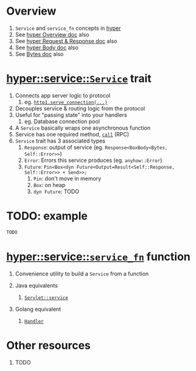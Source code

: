 # Overview

1. `Service` and `service_fn` concepts in [hyper](https://hyper.rs/)
1. See [hyper Overview doc](./hyper.md) also
1. See [hyper Request & Response doc](./hyper.req-res.md) also
1. See [hyper Body doc](./hyper.body.md) also
1. See [Bytes doc](./hyper.bytes.md) also


# [hyper::service::`Service`](https://docs.rs/hyper/latest/hyper/service/trait.Service.html) trait
1. Connects app server logic to protocol
    1. eg. [`http1.serve_connection(...)`](https://docs.rs/hyper/latest/hyper/server/conn/http1/struct.Builder.html#method.serve_connection)
1. Decouples service & routing logic from the protocol
1. Useful for "passing state" into your handlers
    1. eg. Database connection pool
1. A `Service` basically wraps one asynchronous function
1. Service has one required method, [`call`](https://docs.rs/hyper/latest/hyper/service/trait.Service.html#tymethod.call) (RPC)
1. `Service` trait has 3 associated types
    1. `Response`: output of service (eg. `Response<BoxBody<Bytes, Self::Error>>`)
    1. `Error`: Errors this service produces (eg. `anyhow::Error`)
    1. `Future`: `Pin<Box<dyn Future<Output=Result<Self::Response, Self::Error>> + Send>>;`
        1. `Pin`: don't move in memory
        1. `Box`: on heap
        1. `dyn Future`: TODO 

# TODO: example

```rust
TODO
```


# [hyper::service::`service_fn`](https://docs.rs/hyper/latest/hyper/service/fn.service_fn.html) function

1. Convenience utility to build a `Service` from a function

1. Java equivalents
    1. [`Servlet::service`](https://javaee.github.io/javaee-spec/javadocs/javax/servlet/Servlet.html#service-javax.servlet.ServletRequest-javax.servlet.ServletResponse-)
1. Golang equivalent
    1. [`Handler`](https://pkg.go.dev/net/http#Handler)    


# Other resources
1. TODO
